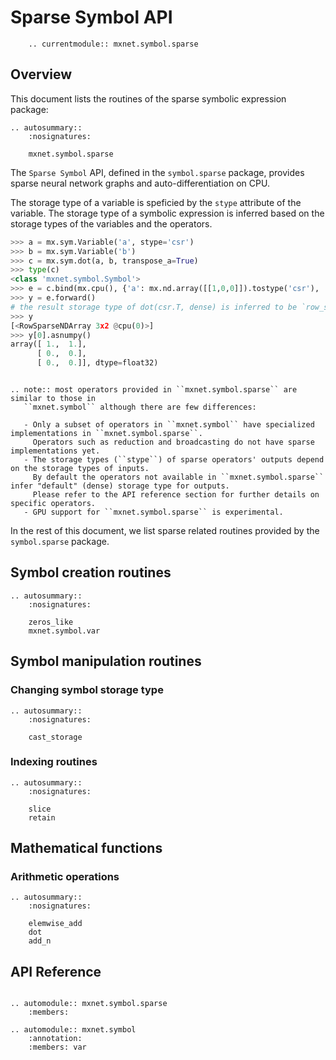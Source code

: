 # Sparse Symbol API

```eval_rst
    .. currentmodule:: mxnet.symbol.sparse
```

## Overview

This document lists the routines of the sparse symbolic expression package:

```eval_rst
.. autosummary::
    :nosignatures:

    mxnet.symbol.sparse
```

The `Sparse Symbol` API, defined in the `symbol.sparse` package, provides
sparse neural network graphs and auto-differentiation on CPU.

The storage type of a variable is speficied by the `stype` attribute of the variable.
The storage type of a symbolic expression is inferred based on the storage types of the variables and the operators.

```python
>>> a = mx.sym.Variable('a', stype='csr')
>>> b = mx.sym.Variable('b')
>>> c = mx.sym.dot(a, b, transpose_a=True)
>>> type(c)
<class 'mxnet.symbol.Symbol'>
>>> e = c.bind(mx.cpu(), {'a': mx.nd.array([[1,0,0]]).tostype('csr'), 'b':mx.nd.ones((1,2))})
>>> y = e.forward()
# the result storage type of dot(csr.T, dense) is inferred to be `row_sparse`
>>> y
[<RowSparseNDArray 3x2 @cpu(0)>]
>>> y[0].asnumpy()
array([ 1.,  1.],
      [ 0.,  0.],
      [ 0.,  0.]], dtype=float32)
```

```eval_rst

.. note:: most operators provided in ``mxnet.symbol.sparse`` are similar to those in
   ``mxnet.symbol`` although there are few differences:

   - Only a subset of operators in ``mxnet.symbol`` have specialized implementations in ``mxnet.symbol.sparse``.
     Operators such as reduction and broadcasting do not have sparse implementations yet.
   - The storage types (``stype``) of sparse operators' outputs depend on the storage types of inputs.
     By default the operators not available in ``mxnet.symbol.sparse`` infer "default" (dense) storage type for outputs.
     Please refer to the API reference section for further details on specific operators.
   - GPU support for ``mxnet.symbol.sparse`` is experimental.

```

In the rest of this document, we list sparse related routines provided by the
`symbol.sparse` package.

## Symbol creation routines

```eval_rst
.. autosummary::
    :nosignatures:

    zeros_like
    mxnet.symbol.var
```

## Symbol manipulation routines

### Changing symbol storage type

```eval_rst
.. autosummary::
    :nosignatures:

    cast_storage
```

### Indexing routines

```eval_rst
.. autosummary::
    :nosignatures:

    slice
    retain
```

## Mathematical functions

### Arithmetic operations

```eval_rst
.. autosummary::
    :nosignatures:

    elemwise_add
    dot
    add_n
```

## API Reference

<script type="text/javascript" src='../../_static/js/auto_module_index.js'></script>

```eval_rst

.. automodule:: mxnet.symbol.sparse
    :members:

.. automodule:: mxnet.symbol
    :annotation:
    :members: var

```

<script>auto_index("api-reference");</script>
